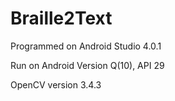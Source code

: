 # Braille2Text
Programmed on Android Studio 4.0.1

Run on Android Version Q(10), API 29

OpenCV version 3.4.3


